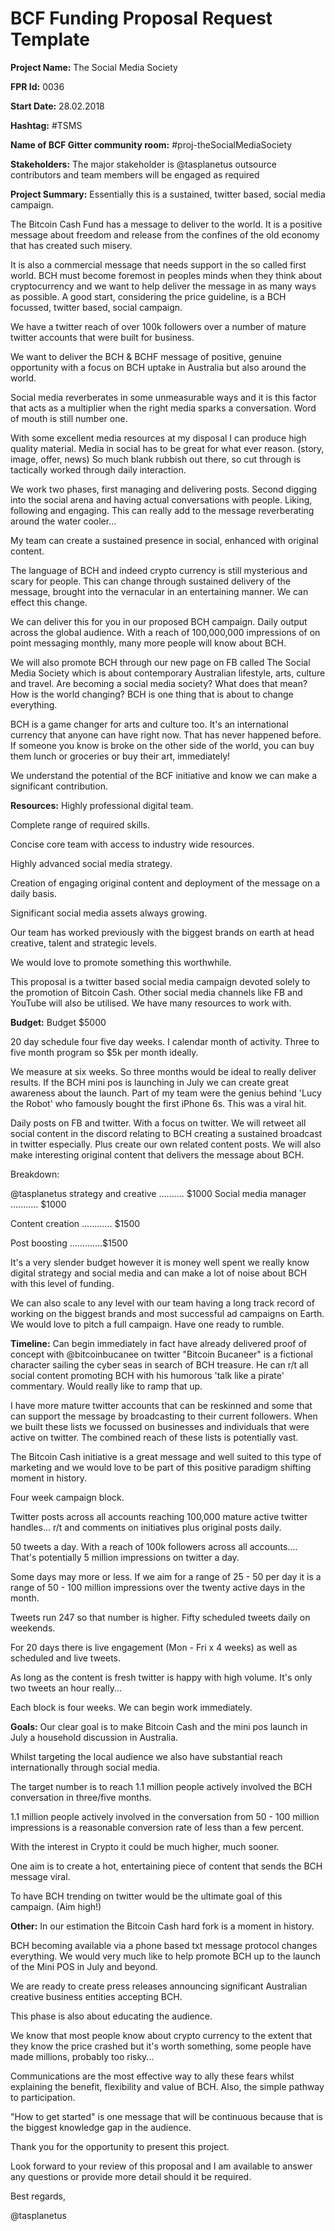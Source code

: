 
# BCF Funding Proposal Request Template

**Project Name:**
The Social Media Society

**FPR Id:**
0036

**Start Date:**
28.02.2018 

**Hashtag:**
#TSMS

**Name of BCF Gitter community room:**
#proj-theSocialMediaSociety

**Stakeholders:**
The major stakeholder is @tasplanetus outsource contributors and team members will be engaged as required

**Project Summary:**
Essentially this is a sustained, twitter based, social media campaign. 

The Bitcoin Cash Fund has a message to deliver to the world. It is a positive message about freedom and release from the confines of the old economy that has created such misery. 

It is also a commercial message that needs support in the so called first world. BCH must become foremost in peoples minds when they think about cryptocurrency and we want to help deliver the message in as many ways as possible. A good start, considering the price guideline, is a BCH focussed, twitter based, social campaign.

We have a twitter reach of over 100k followers over a number of mature twitter accounts that were built for business.

We want to deliver the BCH &amp; BCHF message of positive, genuine opportunity with a focus on BCH uptake in Australia but also around the world.

Social media reverberates in some unmeasurable ways and it is this factor that acts as a multiplier when the right media sparks a conversation. Word of mouth is still number one. 

With some excellent media resources at my disposal I can produce high quality material. Media in social has to be great for what ever reason. (story, image, offer, news) So much blank rubbish out there, so cut through is tactically worked through daily interaction. 

We work two phases, first managing and delivering posts. Second digging into the social arena and having actual conversations with people. Liking, following and engaging. This can really add to the message reverberating around the water cooler...

My team can create a sustained presence in social, enhanced with original content.

The language of BCH and indeed crypto currency is still mysterious and scary for people. This can change through sustained delivery of the message, brought into the vernacular in an entertaining manner. We can effect this change.

We can deliver this for you in our proposed BCH campaign. Daily output across the global audience. With a reach of 100,000,000 impressions of on point messaging monthly, many more people will know about BCH. 

We will also promote BCH through our new page on FB called The Social Media Society which is about contemporary Australian lifestyle, arts, culture and travel. Are becoming a social media society? What does that mean? How is the world changing? BCH is one thing that is about to change everything. 

BCH is a game changer for arts and culture too. It&#39;s an international currency that anyone can have right now. That has never happened before. If someone you know is broke on the other side of the world, you can buy them lunch or groceries or buy their art, immediately!

We understand the potential of the BCF initiative and know we can make a significant contribution.  

**Resources:**
Highly professional digital team. 

Complete range of required skills.

Concise core team with access to industry wide resources. 

Highly advanced social media strategy. 

Creation of engaging original content and deployment of the message on a daily basis. 

Significant social media assets always growing.

Our team has worked previously with the biggest brands on earth at head creative, talent and strategic levels. 

We would love to promote something this worthwhile.

This proposal is a twitter based social media campaign devoted solely to the promotion of Bitcoin Cash. Other social media channels like FB and YouTube will also be utilised. We have many resources to work with.  



**Budget:**
Budget $5000

20 day schedule four five day weeks. I calendar month of activity. Three to five month program so $5k per month ideally. 

We measure at six weeks. So three months would be ideal to really deliver results. If the BCH mini pos is launching in July we can create great awareness about the launch. Part of my team were the genius behind &#39;Lucy the Robot&#39; who famously bought the first iPhone 6s. This was a viral hit. 

Daily posts on FB and twitter. With a focus on twitter. We will retweet all social content in the discord relating to BCH creating a sustained broadcast in twitter especially. Plus create our own related content posts. We will also make interesting original content that delivers the message about BCH. 

Breakdown:

@tasplanetus strategy and creative .......... $1000
Social media manager                        ........... $1000

Content creation                                  ............ $1500

Post boosting                                        .............$1500

It&#39;s a very slender budget however it is money well spent we really know digital strategy and social media and can make a lot of noise about BCH with this level of funding. 

We can also scale to any level with our team having a long track record of working on the biggest brands and most successful ad campaigns on Earth. We would love to pitch a full campaign. Have one ready to rumble.  

**Timeline:**
Can begin immediately in fact have already delivered proof of concept with @bitcoinbucanee on twitter &quot;Bitcoin Bucaneer&quot; is a fictional character sailing the cyber seas in search of BCH treasure. He can r/t all social content promoting BCH with his humorous &#39;talk like a pirate&#39; commentary. Would really like to ramp that up. 

I have more mature twitter accounts that can be reskinned and some that can support the message by broadcasting to their current followers. When we built these lists we focussed on businesses and individuals that were active on twitter. The combined reach of these lists is potentially vast. 

The Bitcoin Cash initiative is a great message and well suited to this type of marketing and we would love to be part of this positive paradigm shifting moment in history.  

Four week campaign block. 

Twitter posts across all accounts reaching 100,000 mature active twitter handles... r/t and comments on initiatives plus original posts daily. 

50 tweets a day. With a reach of 100k followers across all accounts.... That&#39;s potentially 5 million impressions on twitter a day. 

Some days may more or less. If we aim for a range of 25 - 50 per day it is a range of 50 - 100 million impressions over the twenty active days in the month. 

Tweets run 247 so that number is higher. Fifty scheduled tweets daily on weekends. 

For 20 days there is live engagement (Mon - Fri x 4 weeks) as well as scheduled and live tweets. 

As long as the content is fresh twitter is happy with high volume. It&#39;s only two tweets an hour really...  

Each block is four weeks. We can begin work immediately. 

**Goals:**
Our clear goal is to make Bitcoin Cash and the mini pos launch in July a household discussion in Australia. 

Whilst targeting the local audience we also have substantial reach internationally through social media. 

The target number is to reach 1.1 million people actively involved the BCH conversation in three/five months. 

1.1 million people actively involved in the conversation from 
50 - 100 million impressions is a reasonable conversion rate of less than a few percent. 

With the interest in Crypto it could be much higher, much sooner. 

One aim is to create a hot, entertaining piece of content that sends the BCH message viral. 

To have BCH trending on twitter would be the ultimate goal of this campaign. (Aim high!)

**Other:**
In our estimation the Bitcoin Cash hard fork is a moment in history. 

BCH becoming available via a phone based txt message protocol changes everything. We would very much like to help promote BCH up to the launch of the Mini POS in July and beyond. 

We are ready to create press releases announcing significant Australian creative business entities accepting BCH. 

This phase is also about educating the audience. 

We know that most people know about crypto currency to the extent that they know the price crashed but it&#39;s worth something, some people have made millions, probably too risky... 

Communications are the most effective way to ally these fears whilst explaining the benefit, flexibility and value of BCH. Also, the simple pathway to participation. 

&quot;How to get started&quot; is one message that will be continuous because that is the biggest knowledge gap in the audience. 

Thank you for the opportunity to present this project. 

Look forward to your review of this proposal and I am available to answer any questions or provide more detail should it be required. 

Best regards,

@tasplanetus 


